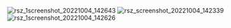 ![rsz_1screenshot_20221004_142643](https://user-images.githubusercontent.com/47304533/193821062-bdf82470-bf31-4ac2-8a61-dae33879eace.png)
![rsz_screenshot_20221004_142339](https://user-images.githubusercontent.com/47304533/193821067-5c17b572-ac00-436d-b830-a8e1f818f4a0.png)
![rsz_1screenshot_20221004_142626](https://user-images.githubusercontent.com/47304533/193821069-0d7feb33-f683-4d77-a505-33093b51b3b1.png)
